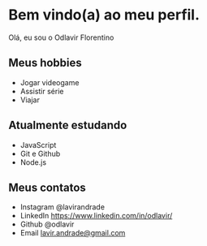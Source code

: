 # Bem vindo(a) ao meu perfil.

Olá, eu sou o Odlavir Florentino

## Meus hobbies

- Jogar videogame
- Assistir série
- Viajar

## Atualmente estudando

- JavaScript
- Git e Github
- Node.js

## Meus contatos


- Instagram @lavirandrade
- LinkedIn https://www.linkedin.com/in/odlavir/
- Github @odlavir
- Email lavir.andrade@gmail.com
